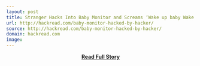 ```yaml
---
layout: post
title: Stranger Hacks Into Baby Monitor and Screams ‘Wake up baby Wake up’  | HackRead – Latest Cyber Crime – Information Security – Hacking News
url: http://hackread.com/baby-monitor-hacked-by-hacker/
source: http://hackread.com/baby-monitor-hacked-by-hacker/
domain: hackread.com
image: 
---
```


<p></p>
<center><p><a href="http://hackread.com/baby-monitor-hacked-by-hacker/" style='padding:25px; font-sze:18px; font-weight: bold;'>Read Full Story</a></p></center>
